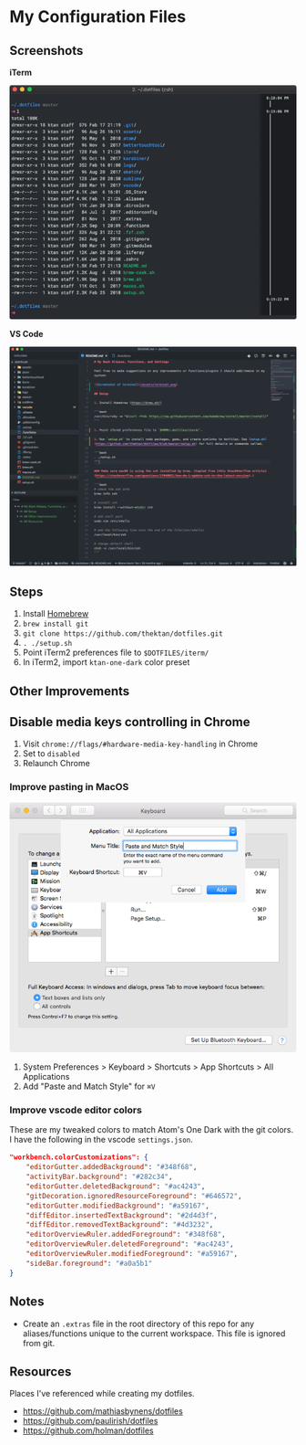 # My Configuration Files

## Screenshots

**iTerm**

![Screenshot of terminal](/assets/terminal.png)

**VS Code**

![Screenshot of terminal](/assets/vscode.png)

## Steps

1. Install [Homebrew](https://brew.sh/)
1. `brew install git`
1. `git clone https://github.com/thektan/dotfiles.git`
1. `. ./setup.sh`
1. Point iTerm2 preferences file to `$DOTFILES/iterm/`
1. In iTerm2, import `ktan-one-dark` color preset

## Other Improvements

## Disable media keys controlling in Chrome

1. Visit `chrome://flags/#hardware-media-key-handling` in Chrome
1. Set to `disabled`
1. Relaunch Chrome

### Improve pasting in MacOS

![Paste and Match Style](/assets/paste-screenshot.png)

1. System Preferences > Keyboard > Shortcuts > App Shortcuts > All Applications
2. Add "Paste and Match Style" for `⌘V`

### Improve vscode editor colors

These are my tweaked colors to match Atom's One Dark with the git colors. I have the following in the vscode `settings.json`.

```json
"workbench.colorCustomizations": {
    "editorGutter.addedBackground": "#348f68",
    "activityBar.background": "#282c34",
    "editorGutter.deletedBackground": "#ac4243",
    "gitDecoration.ignoredResourceForeground": "#646572",
    "editorGutter.modifiedBackground": "#a59167",
    "diffEditor.insertedTextBackground": "#2d4d3f",
    "diffEditor.removedTextBackground": "#4d3232",
    "editorOverviewRuler.addedForeground": "#348f68",
    "editorOverviewRuler.deletedForeground": "#ac4243",
    "editorOverviewRuler.modifiedForeground": "#a59167",
    "sideBar.foreground": "#a0a5b1"
}
```

## Notes

-   Create an `.extras` file in the root directory of this repo for any aliases/functions unique to the current workspace. This file is ignored from git.

## Resources

Places I've referenced while creating my dotfiles.

-   https://github.com/mathiasbynens/dotfiles
-   https://github.com/paulirish/dotfiles
-   https://github.com/holman/dotfiles
